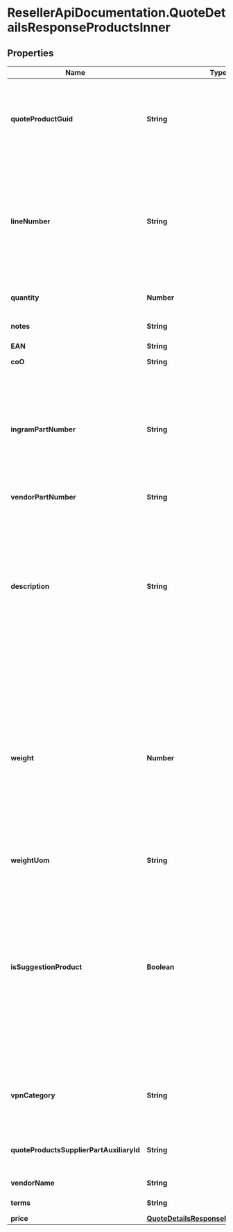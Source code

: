 # ResellerApiDocumentation.QuoteDetailsResponseProductsInner

## Properties

Name | Type | Description | Notes
------------ | ------------- | ------------- | -------------
**quoteProductGuid** | **String** | Quote Product GUID  is the primary quote key in Ingram Micro&#39;s CRM - needed to retrieve quote details. | [optional] 
**lineNumber** | **String** | Line number which the product will appear in the quote.  Line number is manditory when unique configurations are included in a quote and mainting the item line order is required. | [optional] 
**quantity** | **Number** | Quantity of product line item quoted. | [optional] 
**notes** | **String** | Product line item comments. | [optional] 
**EAN** | **String** | EANUPC | [optional] 
**coO** | **String** | Country of Origin. | [optional] 
**ingramPartNumber** | **String** | Ingram Micro SKU (stock keeping unit). An identification, usually alphanumeric, of a particular product that allows it to be tracked for inventory purposes | [optional] 
**vendorPartNumber** | **String** | Vendor Part Number | [optional] 
**description** | **String** | Product description.  Note - The quote view api returns only the product short description as maintained in Ingram Micro&#39;s crm system.  For long descriptions, please refer to alternative information sources. | [optional] 
**weight** | **Number** | Weight is provided based on country standard.  For countries following Imperial standards - weight is presented as pounds with decimal.  In countries following metric standards, weight is provided as kilograms with decimal. | [optional] 
**weightUom** | **String** | Unit of measure | [optional] 
**isSuggestionProduct** | **Boolean** | Flag to indicate if a product line item is a suggested product.  The suggested product is provided in addition to the requested quoted products and a suggested option.  Suggested products are grouped together for subtotal and total calculations. | [optional] 
**vpnCategory** | **String** | Vendor product category specific to Cisco. HWDW (hardware) or service. | [optional] 
**quoteProductsSupplierPartAuxiliaryId** | **String** | Vendor product configuration ID specific to Cisco. | [optional] 
**vendorName** | **String** | Vendor name of the product | [optional] 
**terms** | **String** | Terms of the quote | [optional] 
**price** | [**QuoteDetailsResponseProductsInnerPrice**](QuoteDetailsResponseProductsInnerPrice.md) |  | [optional] 


